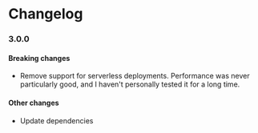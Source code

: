 # Changelog

### 3.0.0

#### Breaking changes

* Remove support for serverless deployments. Performance was never particularly good, and I haven't personally tested it for a long time.

#### Other changes

* Update dependencies
